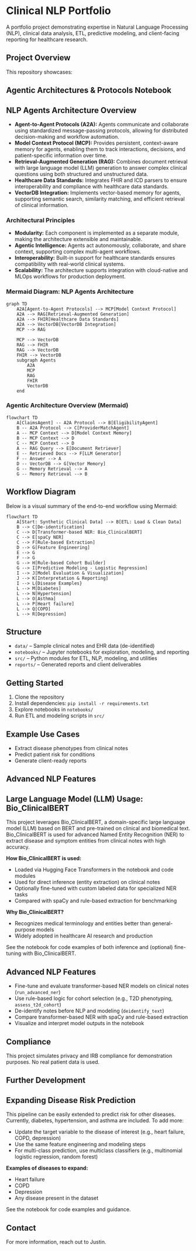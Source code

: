 # Clinical NLP Portfolio

A portfolio project demonstrating expertise in Natural Language Processing (NLP), clinical data analysis, ETL, predictive modeling, and client-facing reporting for healthcare research.

## Project Overview
This repository showcases:

## Agentic Architectures & Protocols Notebook

## NLP Agents Architecture Overview

- **Agent-to-Agent Protocols (A2A):** Agents communicate and collaborate using standardized message-passing protocols, allowing for distributed decision-making and workflow automation.
- **Model Context Protocol (MCP):** Provides persistent, context-aware memory for agents, enabling them to track interactions, decisions, and patient-specific information over time.
- **Retrieval-Augmented Generation (RAG):** Combines document retrieval with large language model (LLM) generation to answer complex clinical questions using both structured and unstructured data.
- **Healthcare Data Standards:** Integrates FHIR and ICD parsers to ensure interoperability and compliance with healthcare data standards.
- **VectorDB Integration:** Implements vector-based memory for agents, supporting semantic search, similarity matching, and efficient retrieval of clinical information.

### Architectural Principles

- **Modularity:** Each component is implemented as a separate module, making the architecture extensible and maintainable.
- **Agentic Intelligence:** Agents act autonomously, collaborate, and share context, supporting complex multi-agent workflows.
- **Interoperability:** Built-in support for healthcare standards ensures compatibility with real-world clinical systems.
- **Scalability:** The architecture supports integration with cloud-native and MLOps workflows for production deployment.

### Mermaid Diagram: NLP Agents Architecture

```mermaid
graph TD
	A2A[Agent-to-Agent Protocols] --> MCP[Model Context Protocol]
	A2A --> RAG[Retrieval-Augmented Generation]
	A2A --> FHIR[Healthcare Data Standards]
	A2A --> VectorDB[VectorDB Integration]
	MCP --> RAG

	MCP --> VectorDB
	RAG --> FHIR
	RAG --> VectorDB
	FHIR --> VectorDB
	subgraph Agents
		A2A
		MCP
		RAG
		FHIR
		VectorDB
	end
```
### Agentic Architecture Overview (Mermaid)

```mermaid
flowchart TD
	A[ClaimsAgent] -- A2A Protocol --> B[EligibilityAgent]
	B -- A2A Protocol --> C[ProviderMatchAgent]
	A -- MCP Context --> D[Model Context Memory]
	B -- MCP Context --> D
	C -- MCP Context --> D
	A -- RAG Query --> E[Document Retriever]
	E -- Retrieved Docs --> F[LLM Generator]
	F -- Answer --> A
	D -- VectorDB --> G[Vector Memory]
	G -- Memory Retrieval --> A
	G -- Memory Retrieval --> B
```

## Workflow Diagram

Below is a visual summary of the end-to-end workflow using Mermaid:

```mermaid
flowchart TD
	A[Start: Synthetic Clinical Data] --> B[ETL: Load & Clean Data]
	B --> C[De-identification]
	C --> D[Transformer-based NER: Bio_ClinicalBERT]
	C --> E[spaCy NER]
	C --> F[Rule-based Extraction]
	D --> G[Feature Engineering]
	E --> G
	F --> G
	G --> H[Rule-based Cohort Builder]
	G --> I[Predictive Modeling - Logistic Regression]
	I --> J[Model Evaluation & Visualization]
	J --> K[Interpretation & Reporting]
	I --> L{Disease Examples}
	L --> M[Diabetes]
	L --> N[Hypertension]
	L --> O[Asthma]
	L --> P[Heart failure]
	L --> Q[COPD]
	L --> R[Depression]
```

## Structure
- `data/` – Sample clinical notes and EHR data (de-identified)
- `notebooks/` – Jupyter notebooks for exploration, modeling, and reporting
- `src/` – Python modules for ETL, NLP, modeling, and utilities
- `reports/` – Generated reports and client deliverables

## Getting Started
1. Clone the repository
2. Install dependencies: `pip install -r requirements.txt`
3. Explore notebooks in `notebooks/`
4. Run ETL and modeling scripts in `src/`

## Example Use Cases
- Extract disease phenotypes from clinical notes
- Predict patient risk for conditions
- Generate client-ready reports

## Advanced NLP Features

## Large Language Model (LLM) Usage: Bio_ClinicalBERT

This project leverages Bio_ClinicalBERT, a domain-specific large language model (LLM) based on BERT and pre-trained on clinical and biomedical text. Bio_ClinicalBERT is used for advanced Named Entity Recognition (NER) to extract disease and symptom entities from clinical notes with high accuracy.

**How Bio_ClinicalBERT is used:**
- Loaded via Hugging Face Transformers in the notebook and code modules
- Used for direct inference (entity extraction) on clinical notes
- Optionally fine-tuned with custom labeled data for specialized NER tasks
- Compared with spaCy and rule-based extraction for benchmarking

**Why Bio_ClinicalBERT?**
- Recognizes medical terminology and entities better than general-purpose models
- Widely adopted in healthcare AI research and production

See the notebook for code examples of both inference and (optional) fine-tuning with Bio_ClinicalBERT.

## Advanced NLP Features
- Fine-tune and evaluate transformer-based NER models on clinical notes (`run_advanced_ner`)
- Use rule-based logic for cohort selection (e.g., T2D phenotyping, `assess_t2d_cohort`)
- De-identify notes before NLP and modeling (`deidentify_text`)
- Compare transformer-based NER with spaCy and rule-based extraction
- Visualize and interpret model outputs in the notebook

## Compliance
This project simulates privacy and IRB compliance for demonstration purposes. No real patient data is used.

## Further Development

## Expanding Disease Risk Prediction

This pipeline can be easily extended to predict risk for other diseases. Currently, diabetes, hypertension, and asthma are included. To add more:

- Update the target variable to the disease of interest (e.g., heart failure, COPD, depression)
- Use the same feature engineering and modeling steps
- For multi-class prediction, use multiclass classifiers (e.g., multinomial logistic regression, random forest)

**Examples of diseases to expand:**
- Heart failure
- COPD
- Depression
- Any disease present in the dataset

See the notebook for code examples and guidance.

## Contact
For more information, reach out to Justin.
